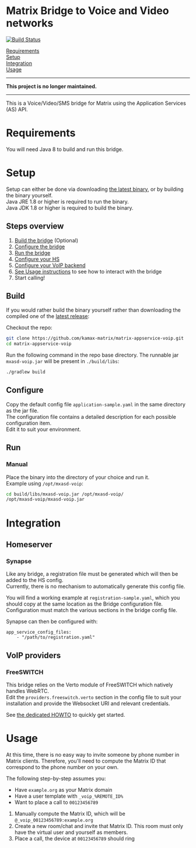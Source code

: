 # Matrix Bridge to Voice and Video networks
[![Build Status](https://travis-ci.org/kamax-matrix/matrix-appservice-voip.svg?branch=master)](https://travis-ci.org/kamax-matrix/matrix-appservice-voip)

[Requirements](#requirements)  
[Setup](#setup)  
[Integration](#integration)  
[Usage](#usage)

---

**This project is no longer maintained.**

---

This is a Voice/Video/SMS bridge for Matrix using the Application Services (AS) API.

# Requirements
You will need Java 8 to build and run this bridge.

# Setup
Setup can either be done via downloading [the latest binary](https://github.com/kamax-matrix/matrix-appservice-voip/releases),
or by building the binary yourself.  
Java JRE 1.8 or higher is required to run the binary.  
Java JDK 1.8 or higher is required to build the binary.

## Steps overview
1. [Build the bridge](#build) (Optional)
0. [Configure the bridge](#configure)
0. [Run the bridge](#run)
0. [Configure your HS](#homeserver)
0. [Configure your VoIP backend](#voip-providers)
0. [See Usage instructions](#usage) to see how to interact with the bridge
0. Start calling!

## Build
If you would rather build the binary yourself rather than downloading the compiled one of the
[latest release](https://github.com/kamax-matrix/matrix-appservice-voip/releases):

Checkout the repo:
```bash
git clone https://github.com/kamax-matrix/matrix-appservice-voip.git
cd matrix-appservice-voip
```

Run the following command in the repo base directory. The runnable jar `mxasd-voip.jar` will be present in `./build/libs`:
```bash
./gradlew build
```

## Configure
Copy the default config file `application-sample.yaml` in the same directory as the jar file.  
The configuration file contains a detailed description for each possible configuration item.  
Edit it to suit your environment.

## Run
### Manual
Place the binary into the directory of your choice and run it.  
Example using `/opt/mxasd-voip`:
```bash
cd build/libs/mxasd-voip.jar /opt/mxasd-voip/
/opt/mxasd-voip/mxasd-voip.jar
```

# Integration
## Homeserver
### Synapse
Like any bridge, a registration file must be generated which will then be added to the HS config.  
Currently, there is no mechanism to automatically generate this config file.

You will find a working example at `registration-sample.yaml`, which you should copy at the same location as the Bridge configuration file.  
Configuration must match the various sections in the bridge config file.

Synapse can then be configured with:
```
app_service_config_files:
    - "/path/to/registration.yaml"
```

## VoIP providers
### FreeSWITCH
This bridge relies on the Verto module of FreeSWITCH which natively handles WebRTC.  
Edit the `providers.freeswitch.verto` section in the config file to suit your installation and provide the Websocket URI
and relevant credentials.

See [the dedicated HOWTO](freeswitch.md) to quickly get started.

# Usage
At this time, there is no easy way to invite someone by phone number in Matrix clients. Therefore, you'll need to compute
the Matrix ID that correspond to the phone number on your own.

The following step-by-step assumes you:
- Have `example.org` as your Matrix domain
- Have a user template with `_voip_%REMOTE_ID%`
- Want to place a call to `00123456789`

1. Manually compute the Matrix ID, which will be `@_voip_00123456789:example.org`
2. Create a new room/chat and invite that Matrix ID. This room must only have the virtual user and yourself as members.
3. Place a call, the device at `00123456789` should ring

